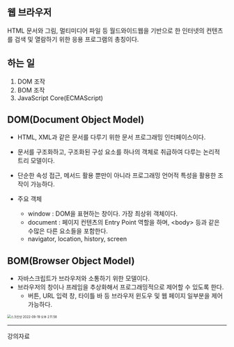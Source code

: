 ## 웹 브라우저

HTML 문서와 그림, 멀티미디어 파일 등 월드와이드웹을 기반으로 한 인터넷의 컨텐츠를 검색 및 열람하기 위한 응용 프로그램의 총칭이다. 



## 하는 일

1. DOM 조작
2. BOM 조작
3. JavaScript Core(ECMAScript)



## DOM(Document Object Model)

- HTML, XML과 같은 문서를 다루기 위한 문서 프로그래밍 인터페이스이다. 

- 문서를 구조화하고, 구조화된 구성 요소를 하나의 객체로 취급하여 다루는 논리적 트리 모델이다. 
- 단순한 속성 접근, 메서드 활용 뿐만이 아니라 프로그래밍 언어적 특성을 활용한 조작이 가능하다. 

- 주요 객체

  - window : DOM을 표현하는 창이다. 가장 최상위 객체이다.
  - document : 페이지 컨텐츠의 Entry Point 역할을 하며, \<body> 등과 같은 수많은 다른 요소들을 포함한다. 
  - navigator, location, history, screen

  

## BOM(Browser Object Model)

- 자바스크립트가 브라우저와 소통하기 위한 모델이다. 
- 브라우저의 창이나 프레임을 추상화해서 프로그래밍적으로 제어할 수 있도록 한다.
  - 버튼, URL 입력 창, 타이틀 바 등 브라우저 윈도우 및 웹 페이지 일부분을 제어 가능하다. 

 <img src="브라우저.assets/스크린샷 2022-09-19 오후 2.11.58.png" alt="스크린샷 2022-09-19 오후 2.11.58" style="zoom:50%;" />

---

강의자료